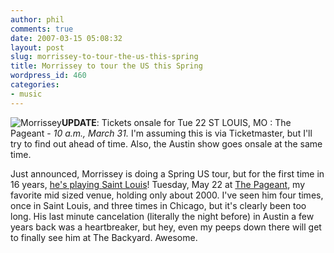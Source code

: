 ```yaml
---
author: phil
comments: true
date: 2007-03-15 05:08:32
layout: post
slug: morrissey-to-tour-the-us-this-spring
title: Morrissey to tour the US this Spring
wordpress_id: 460
categories:
- music
---
```


![Morrissey](http://fak3r.com/wp-content/uploads/2007/03/morrissey.jpg)**UPDATE**: Tickets onsale for Tue 22 ST LOUIS, MO : The Pageant - _10 a.m., March 31._  I'm assuming this is via Ticketmaster, but I'll try to find out ahead of time.  Also, the Austin show goes onsale at the same time.

Just announced, Morrissey is doing a Spring US tour, but for the first time in 16 years, [he's playing Saint Louis](http://true-to-you.net/morrissey_news_070313_01)!   Tuesday, May 22 at [The Pageant](http://www.thepageant.com/), my favorite mid sized venue, holding only about 2000.  I've seen him four times, once in Saint Louis, and three times in Chicago, but it's clearly been too long.  His last minute cancelation (literally the night before) in Austin a few years back was a heartbreaker, but hey, even my peeps down there will get to finally see him at The Backyard.  Awesome.
